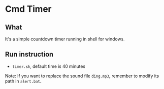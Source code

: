 # Cmd Timer

## What
It's a simple countdown timer running in shell for windows.

## Run instruction
- `timer.sh`, default time is 40 minutes

Note: If you want to replace the sound file `ding.mp3`, remember to modify its path in `alert.bat`.
